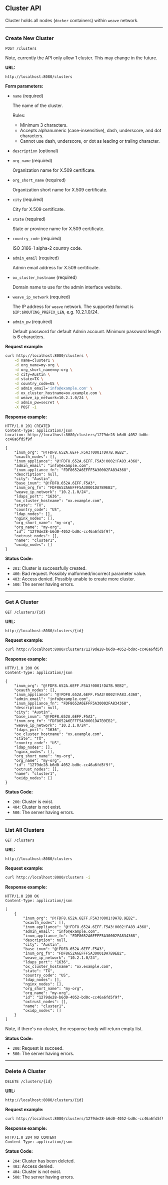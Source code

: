 ## Cluster API

Cluster holds all nodes (`docker` containers) within `weave` network.

---

### Create New Cluster

`POST /clusters`

Note, currently the API only allow 1 cluster. This may change in the future.

__URL:__

`http://localhost:8080/clusters`

__Form parameters:__

*   `name` (required)

    The name of the cluster.

    Rules:

    * Minimum 3 characters.
    * Accepts alphanumeric (case-insensitive), dash, underscore, and dot characters.
    * Cannot use dash, underscore, or dot as leading or traling character.

*   `description` (optional)
*   `org_name` (required)

    Organization name for X.509 certificate.

*   `org_short_name` (required)

    Organization short name for X.509 certificate.

*   `city` (required)

    City for X.509 certificate.

*   `state` (required)

    State or province name for X.509 certificate.

*   `country_code` (required)

    ISO 3166-1 alpha-2 country code.

*   `admin_email` (required)

    Admin email address for X.509 certificate.

*   `ox_cluster_hostname` (required)

    Domain name to use for the admin interface website.

*   `weave_ip_network` (required)

    The IP address for `weave` network. The supported format is `$IP:$ROUTING_PREFIX_LEN`, e.g. 10.2.1.0/24.

*   `admin_pw` (required)

    Default password for default Admin account. Minimum password length is 6 characters.

__Request example:__

```sh
curl http://localhost:8080/clusters \
    -d name=cluster1 \
    -d org_name=my-org \
    -d org_short_name=my-org \
    -d city=Austin \
    -d state=TX \
    -d country_code=US \
    -d admin_email='info@example.com' \
    -d ox_cluster_hostname=ox.example.com \
    -d weave_ip_network=10.2.1.0/24 \
    -d admin_pw=secret \
    -X POST -i
```

__Response example:__

```http
HTTP/1.0 201 CREATED
Content-Type: application/json
Location: http://localhost:8080/clusters/1279de28-b6d0-4052-bd0c-cc46a6fd5f9f

{
    "inum_org": "@!FDF8.652A.6EFF.F5A3!0001!DA7B.9EB2",
    "oxauth_nodes": [],
    "inum_appliance": "@!FDF8.652A.6EFF.F5A3!0002!FA83.4368",
    "admin_email": "info@example.com",
    "inum_appliance_fn": "FDF8652A6EFFF5A30002FA834368",
    "description": null,
    "city": "Austin",
    "base_inum": "@!FDF8.652A.6EFF.F5A3",
    "inum_org_fn": "FDF8652A6EFFF5A30001DA7B9EB2",
    "weave_ip_network": "10.2.1.0/24",
    "ldaps_port": "1636",
    "ox_cluster_hostname": "ox.example.com",
    "state": "TX",
    "country_code": "US",
    "ldap_nodes": [],
    "nginx_nodes": [],
    "org_short_name": "my-org",
    "org_name": "my-org",
    "id": "1279de28-b6d0-4052-bd0c-cc46a6fd5f9f",
    "oxtrust_nodes": [],
    "name": "cluster1",
    "oxidp_nodes": []
}
```

__Status Code:__

* `201`: Cluster is successfully created.
* `400`: Bad request. Possibly malformed/incorrect parameter value.
* `403`: Access denied. Possibly unable to create more cluster.
* `500`: The server having errors.

---

### Get A Cluster

`GET /clusters/{id}`

__URL:__

`http://localhost:8080/clusters/{id}`

__Request example:__

```sh
curl http://localhost:8080/clusters/1279de28-b6d0-4052-bd0c-cc46a6fd5f9f -i
```

__Response example:__

```http
HTTP/1.0 200 OK
Content-Type: application/json

{
    "inum_org": "@!FDF8.652A.6EFF.F5A3!0001!DA7B.9EB2",
    "oxauth_nodes": [],
    "inum_appliance": "@!FDF8.652A.6EFF.F5A3!0002!FA83.4368",
    "admin_email": "info@example.com",
    "inum_appliance_fn": "FDF8652A6EFFF5A30002FA834368",
    "description": null,
    "city": "Austin",
    "base_inum": "@!FDF8.652A.6EFF.F5A3",
    "inum_org_fn": "FDF8652A6EFFF5A30001DA7B9EB2",
    "weave_ip_network": "10.2.1.0/24",
    "ldaps_port": "1636",
    "ox_cluster_hostname": "ox.example.com",
    "state": "TX",
    "country_code": "US",
    "ldap_nodes": [],
    "nginx_nodes": [],
    "org_short_name": "my-org",
    "org_name": "my-org",
    "id": "1279de28-b6d0-4052-bd0c-cc46a6fd5f9f",
    "oxtrust_nodes": [],
    "name": "cluster1",
    "oxidp_nodes": []
}
```

__Status Code:__

* `200`: Cluster is exist.
* `404`: Cluster is not exist.
* `500`: The server having errors.

---

### List All Clusters

`GET /clusters`

__URL:__

`http://localhost:8080/clusters`

__Request example:__

```sh
curl http://localhost:8080/clusters -i
```

__Response example:__

```http
HTTP/1.0 200 OK
Content-Type: application/json

[
    {
        "inum_org": "@!FDF8.652A.6EFF.F5A3!0001!DA7B.9EB2",
        "oxauth_nodes": [],
        "inum_appliance": "@!FDF8.652A.6EFF.F5A3!0002!FA83.4368",
        "admin_email": "info@example.com",
        "inum_appliance_fn": "FDF8652A6EFFF5A30002FA834368",
        "description": null,
        "city": "Austin",
        "base_inum": "@!FDF8.652A.6EFF.F5A3",
        "inum_org_fn": "FDF8652A6EFFF5A30001DA7B9EB2",
        "weave_ip_network": "10.2.1.0/24",
        "ldaps_port": "1636",
        "ox_cluster_hostname": "ox.example.com",
        "state": "TX",
        "country_code": "US",
        "ldap_nodes": [],
        "nginx_nodes": [],
        "org_short_name": "my-org",
        "org_name": "my-org",
        "id": "1279de28-b6d0-4052-bd0c-cc46a6fd5f9f",
        "oxtrust_nodes": [],
        "name": "cluster1",
        "oxidp_nodes": []
    }
]
```

Note, if there's no cluster, the response body will return empty list.

__Status Code:__

* `200`: Request is succeed.
* `500`: The server having errors.

---

### Delete A Cluster

`DELETE /clusters/{id}`

__URL:__

`http://localhost:8080/clusters/{id}`

__Request example:__

```sh
curl http://localhost:8080/clusters/1279de28-b6d0-4052-bd0c-cc46a6fd5f9f -X DELETE -i
```

__Response example:__

```http
HTTP/1.0 204 NO CONTENT
Content-Type: application/json
```

__Status Code:__

* `204`: Cluster has been deleted.
* `403`: Access denied.
* `404`: Cluster is not exist.
* `500`: The server having errors.
